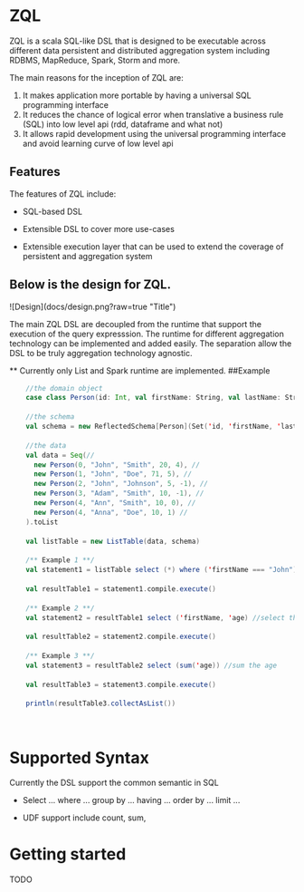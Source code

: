 # ZQL

ZQL is a scala SQL-like DSL that is designed to be executable across different data persistent and distributed aggregation system including RDBMS, MapReduce, Spark, Storm and more. 

The main reasons for the inception of ZQL are:

1. It makes application more portable by having a universal SQL programming interface 
2. It reduces the chance of logical error when translative a business rule (SQL) into low level api (rdd, dataframe and what not)
3. It allows rapid development using the universal programming interface and avoid learning curve of low level api


## Features
The features of ZQL include:

-   SQL-based DSL

-   Extensible DSL to cover more use-cases

-   Extensible execution layer that can be used to extend the coverage of persistent and aggregation system

## Below is the design for ZQL.
<kdb>
![Design](docs/design.png?raw=true "Title")
</kbd>

The main ZQL DSL are decoupled from the runtime that support the execution of the query expresssion. The runtime for different aggregation technology can be implemented and added easily. The separation allow the DSL to be truly aggregation technology agnostic.

** Currently only List and Spark runtime are implemented.
##Example

```scala
    //the domain object
    case class Person(id: Int, val firstName: String, val lastName: String, age: Int, spouseId: Int)

    //the schema
    val schema = new ReflectedSchema[Person](Set('id, 'firstName, 'lastName, 'age))

    //the data
    val data = Seq(//
      new Person(0, "John", "Smith", 20, 4), //
      new Person(1, "John", "Doe", 71, 5), //
      new Person(2, "John", "Johnson", 5, -1), //
      new Person(3, "Adam", "Smith", 10, -1), //
      new Person(4, "Ann", "Smith", 10, 0), //
      new Person(4, "Anna", "Doe", 10, 1) //
    ).toList

    val listTable = new ListTable(data, schema)

    /** Example 1 **/
    val statement1 = listTable select (*) where ('firstName === "John") limit (5) //pick first 5 johns

    val resultTable1 = statement1.compile.execute()

    /** Example 2 **/
    val statement2 = resultTable1 select ('firstName, 'age) //select the firstname, age column

    val resultTable2 = statement2.compile.execute()

    /** Example 3 **/
    val statement3 = resultTable2 select (sum('age)) //sum the age

    val resultTable3 = statement3.compile.execute()

    println(resultTable3.collectAsList())
```
 

# Supported Syntax
Currently the DSL support the common semantic in SQL

- Select ... where ... group by ... having ... order by ... limit ...

- UDF support include count, sum, 

# Getting started
TODO




